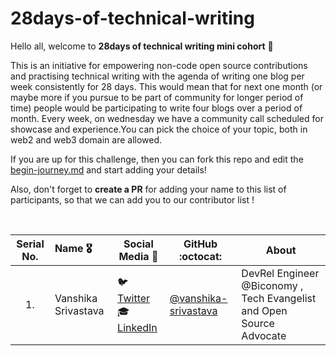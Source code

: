 # 28days-of-technical-writing

Hello all, welcome to **28days of technical writing mini cohort** 🤝

This is an initiative for empowering non-code open source contributions and practising technical writing with the agenda of writing one blog per week consistently for 28 days. This would mean that for next one month (or maybe more if you pursue to be part of community for longer period of time) people would be participating to write four blogs over a period of month. Every week, on wednesday we have a community call scheduled for showcase and experience.You can pick the choice of your topic, both in web2 and web3 domain are allowed.


If you are up for this challenge, then you can fork this repo and edit the [begin-journey.md](https://github.com/vanshika-srivastava/28days-of-technical-writing/blob/main/begin-journey.md) and start adding your details!

Also, don't forget to **create a PR** for adding your name to this list of participants, so that we can add you to our contributor list !

<BR>

|    Serial No.    |      Name :medal_military:    |     Social Media :wave:    | GitHub :octocat: | About |
|:-------------:|:-----------------------|---------------------|----------------------|--------------------|
| 1. | Vanshika Srivastava | 🐦[Twitter](https://twitter.com/ThisisVanshika) <br/> 🎓 [LinkedIn](https://www.linkedin.com/in/vanshikasrivastava/) |[@vanshika-srivastava](https://github.com/vanshika-srivastava) | DevRel Engineer @Biconomy , Tech Evangelist and Open Source Advocate

